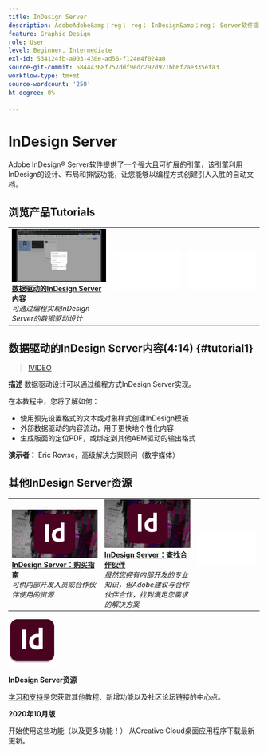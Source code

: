 ```yaml
---
title: InDesign Server
description: AdobeAdobe&amp；reg； reg； InDesign&amp；reg； Server软件提供了一个强大且可扩展的引擎，该引擎利用InDesign的设计、布局和排版功能，让您能够以编程方式创建引人入胜的自动文档
feature: Graphic Design
role: User
level: Beginner, Intermediate
exl-id: 534124fb-a903-430e-ad56-f124e4f024a0
source-git-commit: 58444368f757ddf9edc292d921bb6f2ae335efa3
workflow-type: tm+mt
source-wordcount: '250'
ht-degree: 0%

---
```


# InDesign Server

Adobe InDesign® Server软件提供了一个强大且可扩展的引擎，该引擎利用InDesign的设计、布局和排版功能，让您能够以编程方式创建引人入胜的自动文档。

## 浏览产品Tutorials

<table style="table-layout:fixed">
<tr>
 <td>
   <a href="indesignserver.md#tutorial1">
      <img alt="数据驱动的InDesign Server内容" src="../assets/dataDriven-InDesign-Server-Content.jpg" />
   </a>
    <div>
   <a href="indesignserver.md#tutorial1"><strong>数据驱动的InDesign Server内容</strong></a>
    </div>
    <em>可通过编程实现InDesign Server的数据驱动设计</em>
    <br>
  </td>
  <td>
    <img alt="间隔物" src="../assets/Whitespacer.png" />
    <div>
    <br>
  </td>
  <td>
    <img alt="间隔物" src="../assets/Whitespacer.png" />
    <div>
    <br>
  </td>
</tr>
</table>

## 数据驱动的InDesign Server内容(4:14) {#tutorial1}

>[!VIDEO](https://video.tv.adobe.com/v/326901?hidetitle=true)

**描述**
数据驱动设计可以通过编程方式InDesign Server实现。

在本教程中，您将了解如何：
* 使用预先设置格式的文本或对象样式创建InDesign模板
* 外部数据驱动的内容流动，用于更快地个性化内容
* 生成版面的定位PDF，或绑定到其他AEM驱动的输出格式

**演示者：**
Eric Rowse，高级解决方案顾问（数字媒体）

## 其他InDesign Server资源

<table>
<tr>
 <td>
   <a href="https://www.adobe.com/products/indesignserver/buying-guide.html">
      <img alt="InDesign Server：购买指南" src="../assets/IDS_Thumbnail.jpg" />
   </a>
    <div>
   <a href="https://www.adobe.com/products/indesignserver/buying-guide.html"><strong>InDesign Server：购买指南</strong></a>
    </div>
    <em>可供内部开发人员或合作伙伴使用的资源</em>
    <br>
  </td>
  <td>
   <a href="https://www.adobe.com/products/indesignserver/partner.html">
      <img alt="InDesign Server：查找合作伙伴" src="../assets/IDS_Thumbnail.jpg" />
   </a>
    <div>
   <a href="https://www.adobe.com/products/indesignserver/partner.html"><strong>InDesign Server：查找合作伙伴</strong></a>
    </div>
    <em>虽然您拥有内部开发的专业知识，但Adobe建议与合作伙伴合作，找到满足您需求的解决方案</em>
    <br>
  </td>
  <td>
    <img alt="间隔物" src="../assets/Whitespacer.png" />
    <div>
    <br>
  </td>
</tr>
</table>

![InDesign Server徽标](../assets/id_server_appicon_96.png)

**InDesign Server资源**

[学习和支持](https://www.adobe.com/products/indesignserver.html)是您获取其他教程、新增功能以及社区论坛链接的中心点。

**2020年10月版**

开始使用这些功能（以及更多功能！） 从Creative Cloud桌面应用程序下载最新更新。
